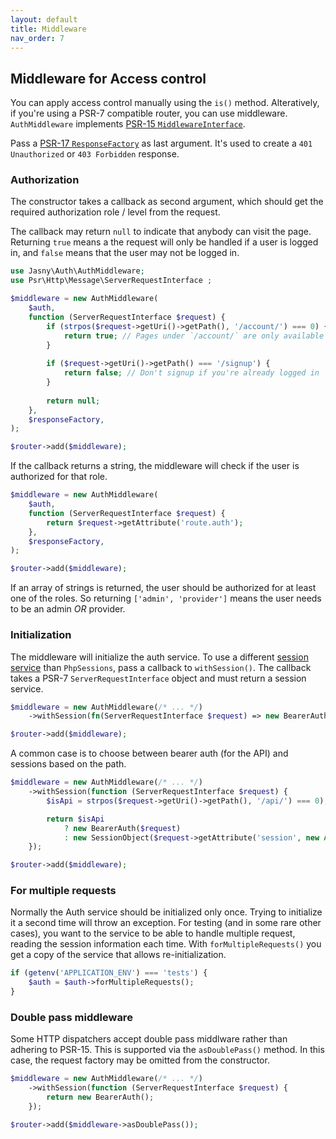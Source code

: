 ```yaml
---
layout: default
title: Middleware
nav_order: 7
---
```


Middleware for Access control
---

You can apply access control manually using the `is()` method. Alteratively, if you're using a PSR-7 compatible router,
you can use middleware. `AuthMiddleware` implements [PSR-15 `MiddlewareInterface`](https://www.php-fig.org/psr/psr-15/).

Pass a [PSR-17 `ResponseFactory`](https://www.php-fig.org/psr/psr-17/#22-responsefactoryinterface) as last argument.
It's used to create a `401 Unauthorized` or `403 Forbidden` response. 

### Authorization

The constructor takes a callback as second argument, which should get the required authorization role / level from the
request.

The callback may return `null` to indicate that anybody can visit the page. Returning `true` means a the request will
only be handled if a user is logged in, and `false` means that the user may not be logged in.

```php
use Jasny\Auth\AuthMiddleware;
use Psr\Http\Message\ServerRequestInterface ;

$middleware = new AuthMiddleware(
    $auth,
    function (ServerRequestInterface $request) {
        if (strpos($request->getUri()->getPath(), '/account/') === 0) {
            return true; // Pages under `/account/` are only available if logged in
        }
        
        if ($request->getUri()->getPath() === '/signup') {
            return false; // Don't signup if you're already logged in
        }
    
        return null;
    },
    $responseFactory,
);

$router->add($middleware);
```

If the callback returns a string, the middleware will check if the user is authorized for that role.

```php
$middleware = new AuthMiddleware(
    $auth,
    function (ServerRequestInterface $request) {
        return $request->getAttribute('route.auth');
    },
    $responseFactory,
);

$router->add($middleware);
```

If an array of strings is returned, the user should be authorized for at least one of the roles. So returning 
`['admin', 'provider']` means the user needs to be an admin _OR_ provider.

### Initialization

The middleware will initialize the auth service. To use a different [session service](#sessions) than `PhpSessions`,
pass a callback to `withSession()`. The callback takes a PSR-7 `ServerRequestInterface` object and must return a
session service.

```php
$middleware = new AuthMiddleware(/* ... */)
    ->withSession(fn(ServerRequestInterface $request) => new BearerAuth($request));

$router->add($middleware);
```

A common case is to choose between bearer auth (for the API) and sessions based on the path.

```php
$middleware = new AuthMiddleware(/* ... */)
    ->withSession(function (ServerRequestInterface $request) {
        $isApi = strpos($request->getUri()->getPath(), '/api/') === 0);

        return $isApi
            ? new BearerAuth($request)
            : new SessionObject($request->getAttribute('session', new ArrayObject())); 
    });

$router->add($middleware);
```

### For multiple requests

Normally the Auth service should be initialized only once. Trying to initialize it a second time will throw an
exception. For testing (and in some rare other cases), you want to the service to be able to handle multiple request,
reading the session information each time. With `forMultipleRequests()` you get a copy of the service that allows
re-initialization.

```php
if (getenv('APPLICATION_ENV') === 'tests') {
    $auth = $auth->forMultipleRequests();
}
```

### Double pass middleware

Some HTTP dispatchers accept double pass middlware rather than adhering to PSR-15. This is supported via the
`asDoublePass()` method. In this case, the request factory may be omitted from the constructor.

```php
$middleware = new AuthMiddleware(/* ... */)
    ->withSession(function (ServerRequestInterface $request) {
        return new BearerAuth();
    });

$router->add($middleware->asDoublePass());
```
